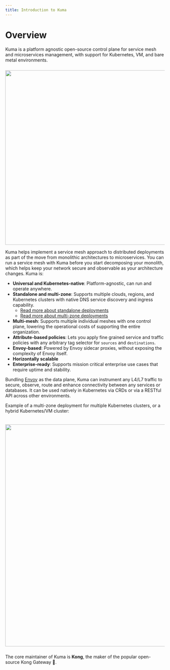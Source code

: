 ```yaml
---
title: Introduction to Kuma
---
```


# Overview

Kuma is a platform agnostic open-source control plane for service mesh and microservices management, with support for Kubernetes, VM, and bare metal environments.

<center>
<img src="/images/diagrams/main-diagram@2x.png" alt="" style="width: 550px; padding-top: 10px"/>
</center>

Kuma helps implement a service mesh approach to distributed deployments as part of the move from monolithic architectures to microservices. You can run a service mesh with Kuma before you start decomposing your monolith, which helps keep your network secure and observable as your architecture changes. Kuma is:

* **Universal and Kubernetes-native**: Platform-agnostic, can run and operate anywhere.
* **Standalone and multi-zone**: Supports multiple clouds, regions, and Kubernetes clusters with native DNS service discovery and ingress capability.
  * [Read more about standalone deployments](/docs/1.2.0/deployments/stand-alone/)
  * [Read more about multi-zone deployments](/docs/1.2.0/deployments/multi-zone/)
* **Multi-mesh**: Supports multiple individual meshes with one control plane, lowering the operational costs of supporting the entire organization.
* **Attribute-based policies**: Lets you apply fine grained service and traffic policies with any arbitrary tag selector for `sources` and `destinations`.
* **Envoy-based**: Powered by Envoy sidecar proxies, without exposing the complexity of Envoy itself.
* **Horizontally scalable**
* **Enterprise-ready**: Supports mission critical enterprise use cases that require uptime and stability.

Bundling [Envoy](https://envoyproxy.io/) as the data plane, Kuma can instrument any L4/L7 traffic to secure, observe, route and enhance connectivity between any services or databases. It can be used natively in Kubernetes via CRDs or via a RESTful API across other environments.

Example of a multi-zone deployment for multiple Kubernetes clusters, or a hybrid Kubernetes/VM cluster:

<center>
<img src="/images/docs/distributed-diagram@2x.jpg" alt="" style="width: 700px; padding-top: 20px; padding-bottom: 10px;"/>
</center>

The core maintainer of Kuma is **Kong**, the maker of the popular open-source Kong Gateway 🦍.
